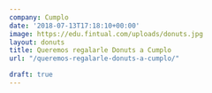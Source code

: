 ```yaml
---
company: Cumplo
date: '2018-07-13T17:18:10+00:00'
image: https://edu.fintual.com/uploads/donuts.jpg
layout: donuts
title: Queremos regalarle Donuts a Cumplo
url: "/queremos-regalarle-donuts-a-cumplo/"

draft: true
---
```

